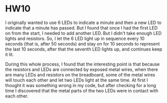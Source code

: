 # HW10
 
I originally wanted to use 6 LEDs to indicate a minute and then a new LED to indicate that a minute has passed. 
But I found that once I had the first LED on from the start, I needed to add another LED. 
But I didn't take enough LED lights and resistors. 
So, I let the 6 LED light up in sequence every 10 seconds (that is, after 50 seconds) 
and stay on for 10 seconds to represent the last 10 seconds, after that the seventh LED lights up, and continues keep it lit.

During this whole process, I found that the interesting point is 
that because the resistors and LEDs are connected by exposed metal wires, 
when there are many LEDs and resistors on the breadboard, 
some of the metal wires will touch each other and let two LEDs light at the same time. 
At first I thought it was something wrong in my code, 
but after checking for a long time I discovered that the metal parts of the two LEDs were in contact with each other.